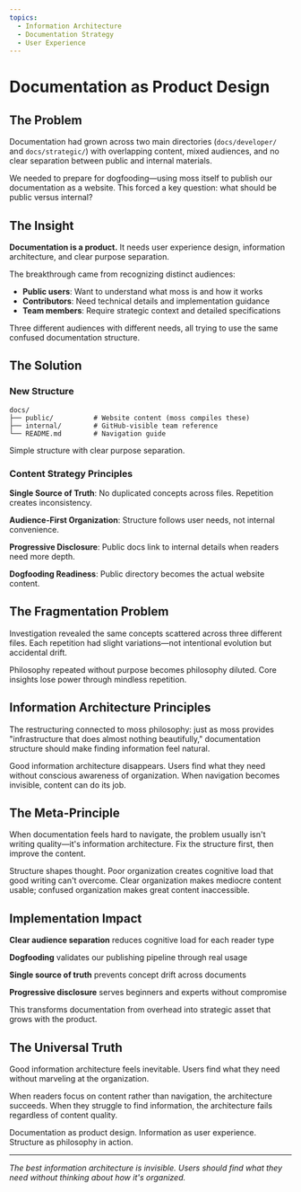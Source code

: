 ```yaml
---
topics:
  - Information Architecture
  - Documentation Strategy
  - User Experience
---
```


# Documentation as Product Design

## The Problem

Documentation had grown across two main directories (`docs/developer/` and `docs/strategic/`) with overlapping content, mixed audiences, and no clear separation between public and internal materials.

We needed to prepare for dogfooding—using moss itself to publish our documentation as a website. This forced a key question: what should be public versus internal?

## The Insight

**Documentation is a product.** It needs user experience design, information architecture, and clear purpose separation.

The breakthrough came from recognizing distinct audiences:

- **Public users**: Want to understand what moss is and how it works
- **Contributors**: Need technical details and implementation guidance  
- **Team members**: Require strategic context and detailed specifications

Three different audiences with different needs, all trying to use the same confused documentation structure.

## The Solution

### New Structure
```
docs/
├── public/          # Website content (moss compiles these)
├── internal/        # GitHub-visible team reference
└── README.md        # Navigation guide
```

Simple structure with clear purpose separation.

### Content Strategy Principles

**Single Source of Truth**: No duplicated concepts across files. Repetition creates inconsistency.

**Audience-First Organization**: Structure follows user needs, not internal convenience.

**Progressive Disclosure**: Public docs link to internal details when readers need more depth.

**Dogfooding Readiness**: Public directory becomes the actual website content.

## The Fragmentation Problem

Investigation revealed the same concepts scattered across three different files. Each repetition had slight variations—not intentional evolution but accidental drift.

Philosophy repeated without purpose becomes philosophy diluted. Core insights lose power through mindless repetition.

## Information Architecture Principles

The restructuring connected to moss philosophy: just as moss provides "infrastructure that does almost nothing beautifully," documentation structure should make finding information feel natural.

Good information architecture disappears. Users find what they need without conscious awareness of organization. When navigation becomes invisible, content can do its job.

## The Meta-Principle

When documentation feels hard to navigate, the problem usually isn't writing quality—it's information architecture. Fix the structure first, then improve the content.

Structure shapes thought. Poor organization creates cognitive load that good writing can't overcome. Clear organization makes mediocre content usable; confused organization makes great content inaccessible.

## Implementation Impact

**Clear audience separation** reduces cognitive load for each reader type

**Dogfooding** validates our publishing pipeline through real usage

**Single source of truth** prevents concept drift across documents

**Progressive disclosure** serves beginners and experts without compromise

This transforms documentation from overhead into strategic asset that grows with the product.

## The Universal Truth

Good information architecture feels inevitable. Users find what they need without marveling at the organization.

When readers focus on content rather than navigation, the architecture succeeds. When they struggle to find information, the architecture fails regardless of content quality.

Documentation as product design. Information as user experience. Structure as philosophy in action.

---

*The best information architecture is invisible. Users should find what they need without thinking about how it's organized.*